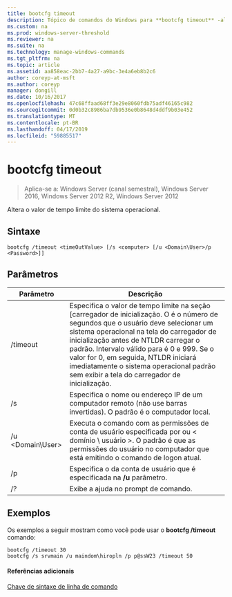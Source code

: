 ```yaml
---
title: bootcfg timeout
description: Tópico de comandos do Windows para **bootcfg timeout** -altera o valor de tempo limite do sistema operacional.
ms.custom: na
ms.prod: windows-server-threshold
ms.reviewer: na
ms.suite: na
ms.technology: manage-windows-commands
ms.tgt_pltfrm: na
ms.topic: article
ms.assetid: aa858eac-2bb7-4a27-a9bc-3e4a6eb8b2c6
author: coreyp-at-msft
ms.author: coreyp
manager: dongill
ms.date: 10/16/2017
ms.openlocfilehash: 47c68ffaad68ff3e29e8060fdb75adf46165c982
ms.sourcegitcommit: 0d0b32c8986ba7db9536e0b8648d4ddf9b03e452
ms.translationtype: MT
ms.contentlocale: pt-BR
ms.lasthandoff: 04/17/2019
ms.locfileid: "59885517"
---
```

# <a name="bootcfg-timeout"></a>bootcfg timeout

>Aplica-se a: Windows Server (canal semestral), Windows Server 2016, Windows Server 2012 R2, Windows Server 2012

Altera o valor de tempo limite do sistema operacional.

## <a name="syntax"></a>Sintaxe
```
bootcfg /timeout <timeOutValue> [/s <computer> [/u <Domain\User>/p <Password>]]
```
## <a name="parameters"></a>Parâmetros
|Parâmetro|Descrição|
|-------|--------|
|/timeout <timeOutValue>|Especifica o valor de tempo limite na seção [carregador de inicialização. O <timeOutValue> é o número de segundos que o usuário deve selecionar um sistema operacional na tela do carregador de inicialização antes de NTLDR carregar o padrão. Intervalo válido para <timeOutValue> é 0 e 999. Se o valor for 0, em seguida, NTLDR iniciará imediatamente o sistema operacional padrão sem exibir a tela do carregador de inicialização.|
|/s <computer>|Especifica o nome ou endereço IP de um computador remoto (não use barras invertidas). O padrão é o computador local.|
|/u <Domain\User>|Executa o comando com as permissões de conta de usuário especificada por <User> ou < domínio \ usuário >. O padrão é que as permissões do usuário no computador que está emitindo o comando de logon atual.|
|/p <Password>|Especifica o <Password> da conta de usuário que é especificada na **/u** parâmetro.|
|/?|Exibe a ajuda no prompt de comando.|
## <a name="BKMK_examples"></a>Exemplos
Os exemplos a seguir mostram como você pode usar o **bootcfg /timeout** comando:
```
bootcfg /timeout 30
bootcfg /s srvmain /u maindom\hiropln /p p@ssW23 /timeout 50
```
#### <a name="additional-references"></a>Referências adicionais
[Chave de sintaxe de linha de comando](command-line-syntax-key.md)
